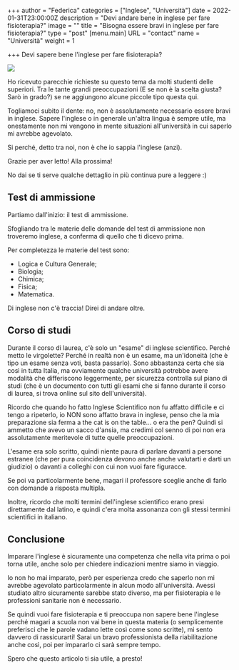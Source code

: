 +++
author = "Federica"
categories = ["Inglese", "Università"]
date = 2022-01-31T23:00:00Z
description = "Devi andare bene in inglese per fare fisioterapia?"
image = ""
title = "Bisogna essere bravi in inglese per fare fisioterapia?"
type = "post"
[menu.main]
URL = "contact"
name = "Università"
weight = 1

+++
Devi sapere bene l'inglese per fare fisioterapia?

![](/images/simon-frederick-vuv25ofnga8-unsplash.jpg)

Ho ricevuto parecchie richieste su questo tema da molti studenti delle superiori. Tra le tante grandi preoccupazioni (E se non è la scelta giusta? Sarò in grado?) se ne aggiungono alcune piccole tipo questa qui.

Togliamoci subito il dente: no, non è assolutamente necessario essere bravi in inglese. Sapere l'inglese o in generale un'altra lingua è sempre utile, ma onestamente non mi vengono in mente situazioni all'università in cui saperlo mi avrebbe agevolato.

Si perché, detto tra noi, non è che io sappia l'inglese (anzi).

Grazie per aver letto! Alla prossima!

No dai se ti serve qualche dettaglio in più continua pure a leggere :)

## Test di ammissione

Partiamo dall'inizio: il test di ammissione.

Sfogliando tra le materie delle domande del test di ammissione non troveremo inglese, a conferma di quello che ti dicevo prima.

Per completezza le materie del test sono:

* Logica e Cultura Generale;
* Biologia;
* Chimica;
* Fisica;
* Matematica.

Di inglese non c'è traccia! Direi di andare oltre.

## Corso di studi

Durante il corso di laurea, c'è solo un "esame" di inglese scientifico. Perché metto le virgolette? Perché in realtà non è un esame, ma un'idoneità (che è tipo un esame senza voti, basta passarlo). Sono abbastanza certa che sia così in tutta Italia, ma ovviamente qualche università potrebbe avere modalità che differiscono leggermente, per sicurezza controlla sul piano di studi (che è un documento con tutti gli esami che si fanno durante il corso di laurea, si trova online sul sito dell'università).

Ricordo che quando ho fatto Inglese Scientifico non fu affatto difficile e ci tengo a ripeterlo, io NON sono affatto brava in inglese, penso che la mia preparazione sia ferma a the cat is on the table... o era the pen? Quindi si ammetto che avevo un sacco d'ansia, ma credimi col senno di poi non era assolutamente meritevole di tutte quelle preoccupazioni.

L'esame era solo scritto, quindi niente paura di parlare davanti a persone estranee (che per pura coincidenza devono anche anche valutarti e darti un giudizio) o davanti a colleghi con cui non vuoi fare figuracce.

Se poi va particolarmente bene, magari il professore sceglie anche di farlo con domande a risposta multipla.

Inoltre, ricordo che molti termini dell'inglese scientifico erano presi direttamente dal latino, e quindi c'era molta assonanza con gli stessi termini scientifici in italiano.

## Conclusione

Imparare l'inglese è sicuramente una competenza che nella vita prima o poi torna utile, anche solo per chiedere indicazioni mentre siamo in viaggio.

Io non ho mai imparato, però per esperienza credo che saperlo non mi avrebbe agevolato particolarmente in alcun modo all'università. Avessi studiato altro sicuramente sarebbe stato diverso, ma per fisioterapia e le professioni sanitarie non è necessario.

Se quindi vuoi fare fisioterapia e ti preoccupa non sapere bene l'inglese perché magari a scuola non vai bene in questa materia (o semplicemente preferisci che le parole vadano lette così come sono scritte), mi sento davvero di rassicurarti! Sarai un bravo professionista della riabilitazione anche così, poi per impararlo ci sarà sempre tempo.

Spero che questo articolo ti sia utile, a presto!